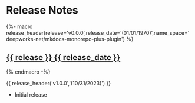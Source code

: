 # Release Notes

{%- macro release_header(release='v0.0.0',release_date='(01/01/1970)',name_space='deepworks-net/mkdocs-monorepo-plus-plugin') %}
## <a href="https://github.com/{{ name_space }}/releases/tag/{{ release }}" target="_blank" title="{{ release }} Release" alt="{{ release }} Release">**{{ release }} {{ release_date }}**</a>
{% endmacro -%}

{{ release_header('v1.0.0','(10/31/2023)') }}
- Initial release
